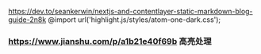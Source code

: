 <!-- @format -->

https://dev.to/seankerwin/nextjs-and-contentlayer-static-markdown-blog-guide-2n8k
@import url('highlight.js/styles/atom-one-dark.css');

### https://www.jianshu.com/p/a1b21e40f69b 高亮处理
